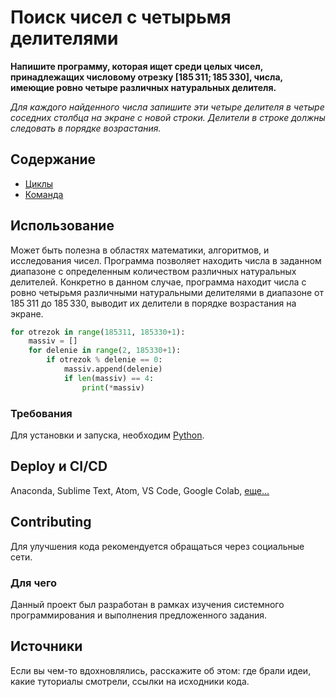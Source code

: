 # Поиск чисел с четырьмя делителями
**Напишите программу, которая ищет среди целых чисел, принадлежащих числовому отрезку [185 311; 185 330], числа, имеющие ровно четыре различных натуральных делителя.** 

*Для каждого найденного числа запишите эти четыре делителя в четыре соседних столбца на экране с новой строки. Делители в строке должны следовать в порядке возрастания.*

## Содержание
- [Циклы](https://wiki.python.org/moin/ForLoop)
- [Команда](https://www.vstu.ru/university/personalii/zhdanov_aleksey_andreevich/)
  
## Использование
Может быть полезна в областях математики, алгоритмов, и исследования чисел. Программа позволяет находить числа в заданном диапазоне с определенным количеством различных натуральных делителей. Конкретно в данном случае, программа находит числа с ровно четырьмя различными натуральными делителями в диапазоне от 185 311 до 185 330, выводит их делители в порядке возрастания на экране.

```python
for otrezok in range(185311, 185330+1):
    massiv = []
    for delenie in range(2, 185330+1):
        if otrezok % delenie == 0:
            massiv.append(delenie)
            if len(massiv) == 4:
                print(*massiv)
```

### Требования
Для установки и запуска, необходим [Python](https://www.python.org/downloads/).

## Deploy и CI/CD
Anaconda, Sublime Text, Atom, VS Code, Google Colab, 
[еще...](https://realpython.com/run-python-scripts/)

## Contributing
Для улучшения кода рекомендуется обращаться через социальные сети.

### Для чего
Данный проект был разработан в рамках изучения системного программирования и выполнения предложенного задания.

## Источники
Если вы чем-то вдохновлялись, расскажите об этом: где брали идеи, какие туториалы смотрели, ссылки на исходники кода. 

